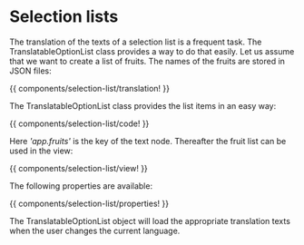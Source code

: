 <!-- ======================================================================
--- Search engine
title:          Selection lists
keywords:       selection, list
description:    Selection list component of NgTranslation module.
--- Menu system
order:          10
text:           Selection lists
hidden:         false
umbel:          false
--- Page properties
id:             
document:       
layout:         layout-2-left
$-left:         #side-menu
searchable:     true
--- Side menu
side-menu-root:     /documentation
side-menu-header:   Documentation
side-menu-top:      
side-menu-depth:    2
======================================================================= -->

# Selection lists

The translation of the texts of a selection list is a frequent task. The
TranslatableOptionList class provides a way to do that easily. Let us assume
that we want to create a list of fruits. The names of the fruits are stored
in JSON files:

{{ components/selection-list/translation! }}

The TranslatableOptionList class provides the list items in an easy way:

{{ components/selection-list/code! }}

Here _'app.fruits'_ is the key of the text node. Thereafter the fruit
list can be used in the view:

{{ components/selection-list/view! }}

The following properties are available:

{{ components/selection-list/properties! }}

The TranslatableOptionList object will load the appropriate translation texts
when the user changes the current language.

